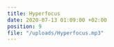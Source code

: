 ```yaml
---
title: Hyperfocus
date: 2020-07-13 01:09:00 +02:00
position: 9
file: "/uploads/Hyperfocus.mp3"
---
```


